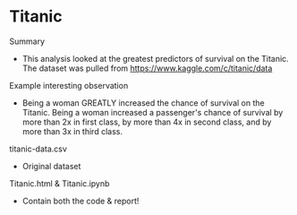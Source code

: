 # Titanic
Summary
- This analysis looked at the greatest predictors of survival on the Titanic. The dataset was pulled from https://www.kaggle.com/c/titanic/data

Example interesting observation
- Being a woman GREATLY increased the chance of survival on the Titanic. Being a woman increased a passenger's chance of survival by more than 2x in first class, by more than 4x in second class, and by more than 3x in third class.

titanic-data.csv
- Original dataset 

Titanic.html & Titanic.ipynb	
- Contain both the code & report! 
